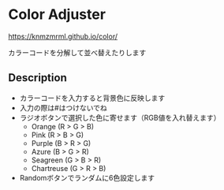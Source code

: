 # Color Adjuster

<https://knmzmrml.github.io/color/>

カラーコードを分解して並べ替えたりします

## Description
- カラーコードを入力すると背景色に反映します
- 入力の際は#はつけないでね
- ラジオボタンで選択した色に寄せます（RGB値を入れ替えます）
  - Orange (R > G > B)
  - Pink (R >  B > G)
  - Purple (B > R > G)
  - Azure (B > G > R)
  - Seagreen (G > B > R)
  - Chartreuse (G > R > B)
- Randomボタンでランダムに6色設定します
